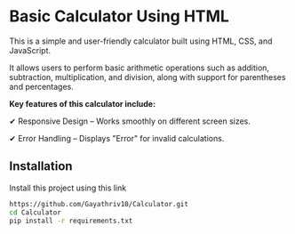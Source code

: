 # **Basic Calculator Using HTML**

This is a simple and user-friendly calculator built using HTML, CSS, and JavaScript. 

It allows users to perform basic arithmetic operations such as addition, subtraction, multiplication, and division, along with support for parentheses and percentages.

**Key features of this calculator include:**

✔ Responsive Design – Works smoothly on different screen sizes.

✔ Error Handling – Displays "Error" for invalid calculations.

## Installation

Install this project using this link 

```bash
https://github.com/Gayathriv10/Calculator.git
cd Calculator
pip install -r requirements.txt
```
    
